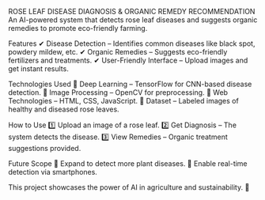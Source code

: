 ROSE LEAF DISEASE DIAGNOSIS & ORGANIC REMEDY RECOMMENDATION
An AI-powered system that detects rose leaf diseases and suggests organic remedies to promote eco-friendly farming.

Features
✔ Disease Detection – Identifies common diseases like black spot, powdery mildew, etc.
✔ Organic Remedies – Suggests eco-friendly fertilizers and treatments.
✔ User-Friendly Interface – Upload images and get instant results.

Technologies Used
🔹 Deep Learning – TensorFlow for CNN-based disease detection.
🔹 Image Processing – OpenCV for preprocessing.
🔹 Web Technologies – HTML, CSS, JavaScript.
🔹 Dataset – Labeled images of healthy and diseased rose leaves.

How to Use
1️⃣ Upload an image of a rose leaf.
2️⃣ Get Diagnosis – The system detects the disease.
3️⃣ View Remedies – Organic treatment suggestions provided.

Future Scope
🚀 Expand to detect more plant diseases.
📱 Enable real-time detection via smartphones.

This project showcases the power of AI in agriculture and sustainability. 🌱
